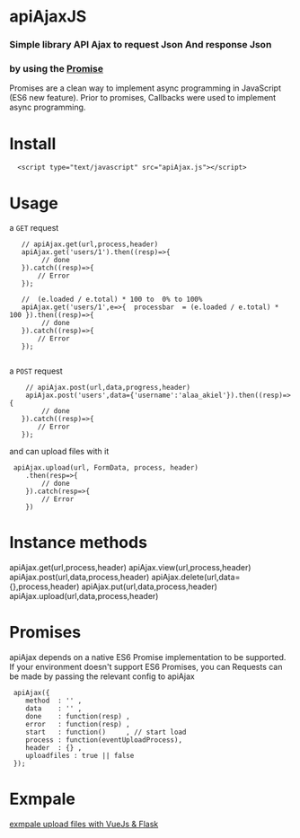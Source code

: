 # apiAjaxJS

### Simple library API Ajax to request Json And  response Json   

### by using the [Promise](https://developer.mozilla.org/en-US/docs/Web/JavaScript/Reference/Global_Objects/Promise)
Promises are a clean way to implement async programming in JavaScript (ES6 new feature).
 Prior to promises, Callbacks were used to implement async programming.
# Install 
   ```
     <script type="text/javascript" src="apiAjax.js"></script>
   ```
   
# Usage
a `GET` request
```
   // apiAjax.get(url,process,header)
   apiAjax.get('users/1').then((resp)=>{
        // done 
   }).catch((resp)=>{ 
       // Error  
   });
   
   //  (e.loaded / e.total) * 100 to  0% to 100% 
   apiAjax.get('users/1',e=>{  processbar  = (e.loaded / e.total) * 100 }).then((resp)=>{
        // done 
   }).catch((resp)=>{ 
       // Error  
   });
   
```
a `POST` request
```
    // apiAjax.post(url,data,progress,header)
    apiAjax.post('users',data={'username':'alaa_akiel'}).then((resp)=>{
        // done 
   }).catch((resp)=>{ 
       // Error  
   });

```
and can upload files with it 
```
 apiAjax.upload(url, FormData, process, header)
    .then(resp=>{
        // done 
    }).catch(resp=>{ 
        // Error
    })
```

# Instance methods

apiAjax.get(url,process,header)
apiAjax.view(url,process,header)
apiAjax.post(url,data,process,header)
apiAjax.delete(url,data={},process,header)
apiAjax.put(url,data,process,header)
apiAjax.upload(url,data,process,header)

# Promises
 apiAjax depends on a native ES6 Promise implementation to be supported. If your environment doesn't support ES6 Promises, you can
 Requests can be made by passing the relevant config to apiAjax 
 
 ```
  apiAjax({
     method  : '' , 
     data    : '' , 
     done    : function(resp) , 
     error   : function(resp) , 
     start   : function()     , // start load 
     process : function(eventUploadProcess),
     header  : {} , 
     uploadfiles : true || false 
  });
 ```

# Exmpale
 [exmpale upload files with VueJs & Flask](https://github.com/AlaaProg/Flask-Vue-xhr/blob/master/admins/static/js/components/upload.js#L75)
